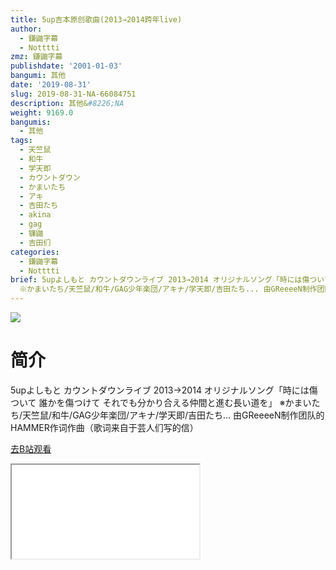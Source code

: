```yaml
---
title: 5up吉本原创歌曲(2013→2014跨年live)
author:
  - 鎌鼬字幕
  - Notttti
zmz: 鎌鼬字幕
publishdate: '2001-01-03'
bangumi: 其他
date: '2019-08-31'
slug: 2019-08-31-NA-66084751
description: 其他&#8226;NA
weight: 9169.0
bangumis:
  - 其他
tags:
  - 天竺鼠
  - 和牛
  - 学天即
  - カウントダウン
  - かまいたち
  - アキ
  - 吉田たち
  - akina
  - gag
  - 镰鼬
  - 吉田们
categories:
  - 鎌鼬字幕
  - Notttti
brief: 5upよしもと カウントダウンライブ 2013→2014 オリジナルソング「時には傷ついて 誰かを傷つけて それでも分かり合える仲間と進む長い道を」
  ※かまいたち/天竺鼠/和牛/GAG少年楽団/アキナ/学天即/吉田たち... 由GReeeeN制作团队的HAMMER作词作曲（歌词来自于芸人们写的信）
---
```

![](https://raw.githubusercontent.com/tcgriffith/owaraisite/master/static/tmpimg/0f348017fe9455a4f31184a1b4a37dd2e268a51f.jpg.480.jpg)
# 简介  
5upよしもと カウントダウンライブ 2013→2014
オリジナルソング「時には傷ついて 誰かを傷つけて それでも分かり合える仲間と進む長い道を」
※かまいたち/天竺鼠/和牛/GAG少年楽団/アキナ/学天即/吉田たち...
由GReeeeN制作团队的HAMMER作词作曲（歌词来自于芸人们写的信）  

[去B站观看](https://www.bilibili.com/video/av66084751/)
<div class ="resp-container"><iframe class="testiframe" src="//player.bilibili.com/player.html?aid=66084751"", scrolling="no", allowfullscreen="true" > </iframe></div> 
